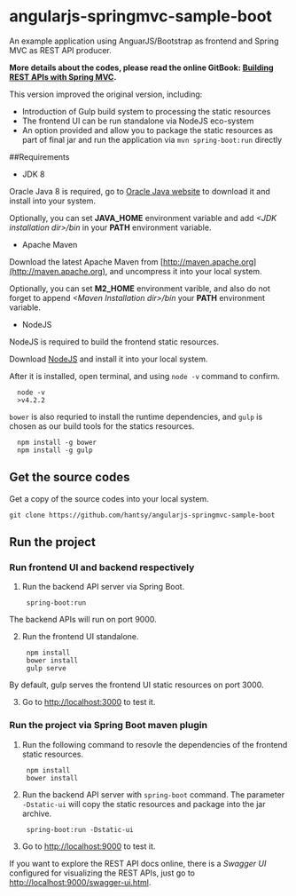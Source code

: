 angularjs-springmvc-sample-boot
===============================

An example application using AnguarJS/Bootstrap as frontend and Spring MVC as REST API producer.

**More details about the codes, please read the online GitBook: [Building REST APIs with Spring MVC](https://www.gitbook.com/book/hantsy/build-a-restful-app-with-spring-mvc-and-angularjs/details).**

This version improved the original version, including:

* Introduction of Gulp build system to processing the static resources
* The frontend UI can be run standalone via NodeJS eco-system
* An option provided and allow you to package the static resources as part of final jar and run the application via `mvn spring-boot:run` directly

##Requirements

* JDK 8

 Oracle Java 8 is required, go to [Oracle Java website](http://java.oracle.com) to download it and install into your system. 
 
 Optionally, you can set **JAVA\_HOME** environment variable and add *&lt;JDK installation dir>/bin* in your **PATH** environment variable.

* Apache Maven

 Download the latest Apache Maven from [http://maven.apache.org](http://maven.apache.org), and uncompress it into your local system. 

 Optionally, you can set **M2\_HOME** environment varible, and also do not forget to append *&lt;Maven Installation dir>/bin* your **PATH** environment variable.  

* NodeJS

 NodeJS is required to build the frontend static resources.
 
 Download [NodeJS](http://nodejs.org) and install it into your local system. 
 
 After it is installed, open terminal, and using `node -v` command to confirm.
 
      node -v 
      >v4.2.2
 
  `bower` is also requried to install the runtime dependencies, and `gulp` is chosen as our build tools for the statics resources.
 
      npm install -g bower
      npm install -g gulp
 
## Get the source codes

Get a copy of the source codes into your local system.

    git clone https://github.com/hantsy/angularjs-springmvc-sample-boot


## Run the project

### Run frontend UI and backend respectively

1. Run the backend API server via Spring Boot.

        spring-boot:run

  The backend APIs will run on port 9000.

2. Run the frontend UI standalone.
   
        npm install
        bower install
        gulp serve

  By default, gulp serves the frontend UI static resources on port 3000.

3. Go to [http://localhost:3000](http://localhost:3000) to test it.

### Run the project via Spring Boot maven plugin
     
1. Run the following command to resovle the dependencies of the frontend static resources.
   
        npm install
        bower install

2. Run the backend API server with `spring-boot` command. The parameter `-Dstatic-ui` will copy the static resources and package into the jar archive.

        spring-boot:run -Dstatic-ui

3. Go to [http://localhost:9000](http://localhost:9000) to test it. 

If you want to explore the REST API docs online, there is a *Swagger UI* configured for visualizing the REST APIs, just go to [http://localhost:9000/swagger-ui.html](http://localhost:9000/swagger-ui.html).
 
